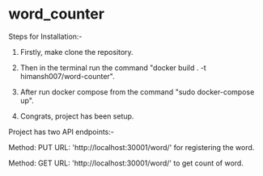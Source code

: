 # word_counter

Steps for Installation:-

1. Firstly, make clone the repository.

2. Then in the terminal run the command "docker build . -t himansh007/word-counter".

3. After run docker compose from the command "sudo docker-compose up".

4. Congrats, project has been setup.

Project has two API endpoints:-

Method: PUT
URL:  'http://localhost:30001/word/<word>' for registering the word.

Method: GET
URL: 'http://localhost:30001/word/<word>' to get count of word.
